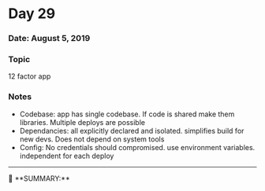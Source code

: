 # Day 29

### Date: August 5, 2019

### Topic

12 factor app

### Notes

- Codebase: app has single codebase. If code is shared make them libraries. Multiple deploys are possible
- Dependancies: all explicitly declared and isolated. simplifies build for new devs. Does not depend on system tools
- Config: No credentials should compromised. use environment variables. independent for each deploy

---

<aside>
📌 **SUMMARY:**

</aside>